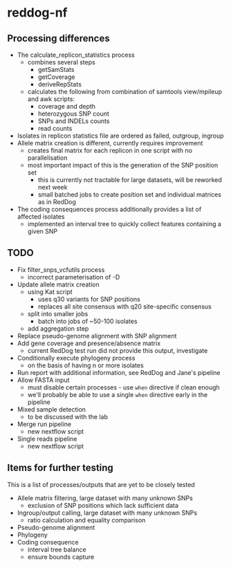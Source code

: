 # reddog-nf


## Processing differences
* The calculate_replicon_statistics process
    - combines several steps
        - getSamStats
        - getCoverage
        - deriveRepStats
    - calculates the following from combination of samtools view/mpileup and awk scripts:
      - coverage and depth
      - heterozygous SNP count
      - SNPs and INDELs counts
      - read counts
* Isolates in replicon statistics file are ordered as failed, outgroup, ingroup
* Allele matrix creation is different, currently requires improvement
    - creates final matrix for each replicon in one script with no parallelisation
    - most important impact of this is the generation of the SNP position set
        - this is currently not tractable for large datasets, will be reworked next week
        - small batched jobs to create position set and individual matrices as in RedDog
* The coding consequences process additionally provides a list of affected isolates
    - implemented an interval tree to quickly collect features containing a given SNP


## TODO
* Fix filter_snps_vcfutils process
    - incorrect parameterisation of -D
* Update allele matrix creation
    - using Kat script
        - uses q30 variants for SNP positions
        - replaces all site consensus with q20 site-specific consensus
    - split into smaller jobs
        - batch into jobs of ~50-100 isolates
    - add aggregation step
* Replace pseudo-genome alignment with SNP alignment
* Add gene coverage and presence/absence matrix
    - current RedDog test run did not provide this output, investigate
* Conditionally execute phylogeny process
    - on the basis of having n or more isolates
* Run report with additional information, see RedDog and Jane's pipeline
* Allow FASTA input
    - must disable certain processes - use `when` directive if clean enough
    - we'll probably be able to use a single `when` directive early in the pipeline
* Mixed sample detection
    - to be discussed with the lab
* Merge run pipeline
    - new nextflow script
* Single reads pipeline
    - new nextflow script


## Items for further testing
This is a list of processes/outputs that are yet to be closely tested
* Allele matrix filtering, large dataset with many unknown SNPs
    - exclusion of SNP positions which lack sufficient data
* Ingroup/output calling, large dataset with many unknown SNPs
    - ratio calculation and equality comparison
* Pseudo-genome alignment
* Phylogeny
* Coding consequence
    - interval tree balance
    - ensure bounds capture

